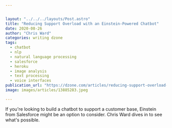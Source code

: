 ```yaml
---


layout: "../../../layouts/Post.astro"
title: "Reducing Support Overload with an Einstein-Powered Chatbot"
date: 2020-08-26
author: "Chris Ward"
categories: writing dzone
tags: 
  - chatbot
  - nlp
  - natural language processing
  - salesforce
  - heroku
  - image analysis
  - text processing
  - voice interfaces
publication_url: "https://dzone.com/articles/reducing-support-overload-with-an-einstein-powered"
image: images/articles/13885283.jpeg

---
```

If you're looking to build a chatbot to support a customer base, Einstein from Salesforce might be an option to consider. Chris Ward dives in to see what's possible.

